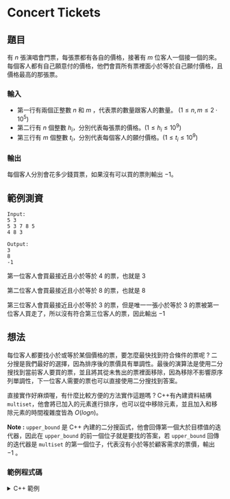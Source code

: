 Concert Tickets
===

題目
---
有 $n$ 張演唱會門票，每張票都有各自的價格，接著有 $m$ 位客人一個接一個的來。
每個客人都有自己願意付的價格，他們會買所有票裡面小於等於自己願付價格，且價格最高的那張票。

### 輸入
- 第一行有兩個正整數 $n$ 和 $m$ ，代表票的數量跟客人的數量。 $(1 \le n, m \le 2 \cdot 10^5)$
- 第二行有 $n$ 個整數 $h_i$，分別代表每張票的價格。$(1 \le h_i \le 10^9)$
- 第三行有 $m$ 個整數 $t_i$，分別代表每個客人的願付價格。$(1 \le t_i \le 10^9)$

### 輸出
每個客人分別會花多少錢買票，如果沒有可以買的票則輸出 $-1$。

範例測資
---
```
Input:
5 3
5 3 7 8 5
4 8 3

Output:
3
8
-1
```

第一位客人會買最接近且小於等於 $4$ 的票，也就是 $3$

第二位客人會買最接近且小於等於 $8$ 的票，也就是 $8$

第三位客人會買最接近且小於等於 $3$ 的票，但是唯一一張小於等於 $3$ 的票被第一位客人買走了，所以沒有符合第三位客人的票，因此輸出 $-1$

想法
---
每位客人都要找小於或等於某個價格的票，要怎麼最快找到符合條件的票呢 ? 二分搜是我們最好的選擇，因為排序後的票價具有單調性。最後的演算法是使用二分搜找到當前客人要買的票，並且將其從未售出的票裡面移除，因為移除不影響原序列單調性，下一位客人需要的票也可以直接使用二分搜找到答案。

直接實作好麻煩喔，有什麼比較方便的方法實作這題嗎 ? C++有內建資料結構 `multiset`，他會將已加入的元素進行排序，也可以從中移除元素，並且加入和移除元素的時間複雜度皆為 $O(logn)$。

**Note :** `upper_bound` 是 C++ 內建的二分搜函式，他會回傳第一個大於目標值的迭代器，因此在 `upper_bound` 的前一個位子就是要找的答案，若 `upper_bound` 回傳的迭代器是 `multiset` 的第一個位子，代表沒有小於等於顧客需求的票價，輸出 $-1$ 。

### 範例程式碼

<details>
<summary>C++ 範例</summary>
```cpp
#include <bits/stdc++.h>
#define int long long 
#define IO ios_base::sync_with_stdio(0), cin.tie(0)
using namespace std;

signed main() {
    IO;
    int n, m;
    cin >> n >> m;
    multiset<int>mst;
    for(int i = 0; i < n; i++) {
        int h;
        cin >> h;
        mst.insert(h);
    }
    for(int i = 0; i < m; i++) {
        int t;
        cin >> t;
        auto it = mst.upper_bound(t);
        if(it == mst.begin()) {
            cout << -1 << endl;
        }
        else {
            it--;
            cout << *it << endl;
            mst.erase(it);
        }
    }
}
```
</details>